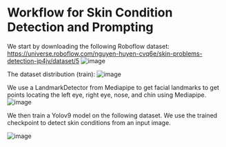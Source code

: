# Workflow for Skin Condition Detection and Prompting

We start by downloading the following Roboflow dataset:
https://universe.roboflow.com/nguyen-huyen-cvq6e/skin-problems-detection-jp4jv/dataset/5
![image](https://github.com/user-attachments/assets/f1224235-b46d-4be1-af47-83e0ac687bbd)

The dataset distribution (train):
![image](https://github.com/user-attachments/assets/d658be38-665b-481e-91bf-27e564011bda)


We use a LandmarkDetector from Mediapipe to get facial landmarks to get points locating the left eye, right eye, nose, and chin using Mediapipe.
![image](https://github.com/user-attachments/assets/16f723d9-4eb6-457a-92e6-e185ebf43933)

We then train a Yolov9 model on the following dataset. We use the trained checkpoint to detect skin conditions from an input image.

![image](https://github.com/user-attachments/assets/e3f98042-4d71-43ef-8aed-ddb8391fc8cf)
